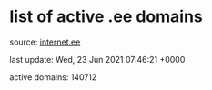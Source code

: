 # list of active .ee domains

source: [internet.ee](https://internet.ee/domains/ee-zone-file)

last update: Wed, 23 Jun 2021 07:46:21 +0000

active domains: 140712
